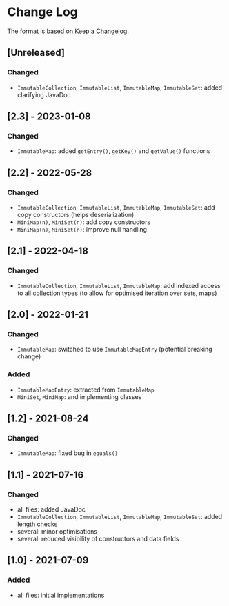 # Change Log

The format is based on [Keep a Changelog](http://keepachangelog.com/).

## [Unreleased]
### Changed
- `ImmutableCollection`, `ImmutableList`, `ImmutableMap`, `ImmutableSet`: added clarifying JavaDoc

## [2.3] - 2023-01-08
### Changed
- `ImmutableMap`: added `getEntry()`, `getKey()` and `getValue()` functions

## [2.2] - 2022-05-28
### Changed
- `ImmutableCollection`, `ImmutableList`, `ImmutableMap`, `ImmutableSet`: add copy constructors (helps deserialization)
- `MiniMap(n)`, `MiniSet(n)`: add copy constructors
- `MiniMap(n)`, `MiniSet(n)`: improve null handling

## [2.1] - 2022-04-18
### Changed
- `ImmutableCollection`, `ImmutableList`, `ImmutableMap`: add indexed access to all collection types (to allow for
  optimised iteration over sets, maps)

## [2.0] - 2022-01-21
### Changed
- `ImmutableMap`: switched to use `ImmutableMapEntry` (potential breaking change)
### Added
- `ImmutableMapEntry`: extracted from `ImmutableMap`
- `MiniSet`, `MiniMap`: and implementing classes

## [1.2] - 2021-08-24
### Changed
- `ImmutableMap`: fixed bug in `equals()`

## [1.1] - 2021-07-16
### Changed
- all files: added JavaDoc
- `ImmutableCollection`, `ImmutableList`, `ImmutableMap`, `ImmutableSet`: added length checks
- several: minor optimisations
- several: reduced visibility of constructors and data fields

## [1.0] - 2021-07-09
### Added
- all files: initial implementations
